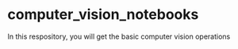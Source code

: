 # computer_vision_notebooks
In this respository, you will get the basic computer vision operations 
